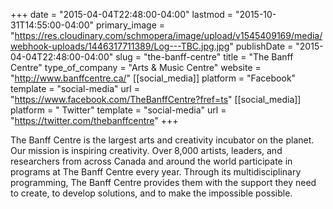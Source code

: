 +++
date = "2015-04-04T22:48:00-04:00"
lastmod = "2015-10-31T14:55:00-04:00"
primary_image = "https://res.cloudinary.com/schmopera/image/upload/v1545409169/media/webhook-uploads/1446317711389/Log---TBC.jpg.jpg"
publishDate = "2015-04-04T22:48:00-04:00"
slug = "the-banff-centre"
title = "The Banff Centre"
type_of_company = "Arts & Music Centre"
website = "http://www.banffcentre.ca/"
[[social_media]]
platform = "Facebook"
template = "social-media"
url = "https://www.facebook.com/TheBanffCentre?fref=ts"
[[social_media]]
platform = " Twitter"
template = "social-media"
url = "https://twitter.com/thebanffcentre"
+++

<p>
	The Banff Centre is the largest arts and creativity incubator on the planet. Our mission is inspiring creativity. Over 8,000 artists, leaders, and researchers from across Canada and around the world participate in programs at The Banff Centre every year. Through its multidisciplinary programming, The Banff Centre provides them with the support they need to create, to develop solutions, and to make the impossible possible.
</p>
